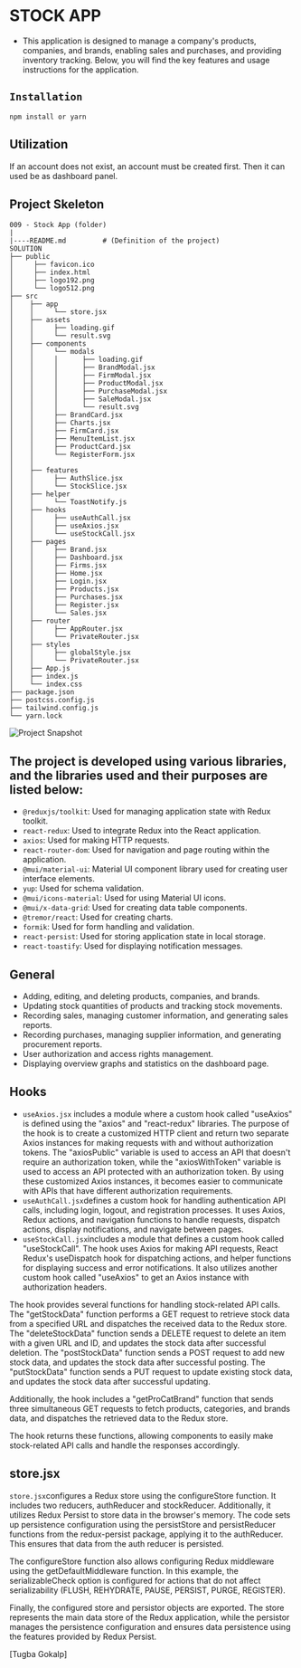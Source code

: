 # STOCK APP

- This application is designed to manage a company's products, companies, and brands, enabling sales and purchases, and providing inventory tracking. Below, you will find the key features and usage instructions for the application.

## `Installation`

```
npm install or yarn
```

## Utilization

If an account does not exist, an account must be created first. Then it can used be as dashboard panel.

## Project Skeleton

```
009 - Stock App (folder)
|
|----README.md         # (Definition of the project)
SOLUTION
├── public
│     ├── favicon.ico
│     ├── index.html
│     ├── logo192.png
│     └── logo512.png
├── src
│    ├── app
│    │     └── store.jsx
│    ├── assets
│    │     ├── loading.gif
│    │     └── result.svg
│    ├── components
│    │     └── modals
│    │     │      ├── loading.gif
│    │     │      ├── BrandModal.jsx
│    │     │      ├── FirmModal.jsx
│    │     │      ├── ProductModal.jsx
│    │     │      ├── PurchaseModal.jsx
│    │     │      ├── SaleModal.jsx
│    │     │      └── result.svg
│    │     ├── BrandCard.jsx
│    │     ├── Charts.jsx
│    │     ├── FirmCard.jsx
│    │     ├── MenuItemList.jsx
│    │     ├── ProductCard.jsx
│    │     └── RegisterForm.jsx
│    │     
│    ├── features
│    │     ├── AuthSlice.jsx
│    │     └── StockSlice.jsx
│    ├── helper
│    │     └── ToastNotify.js
│    ├── hooks
│    │     ├── useAuthCall.jsx
│    │     ├── useAxios.jsx
│    │     └── useStockCall.jsx
│    ├── pages
│    │     ├── Brand.jsx
│    │     ├── Dashboard.jsx
│    │     ├── Firms.jsx
│    │     ├── Home.jsx
│    │     ├── Login.jsx
│    │     ├── Products.jsx
│    │     ├── Purchases.jsx
│    │     ├── Register.jsx
│    │     └── Sales.jsx
│    ├── router
│    │     ├── AppRouter.jsx
│    │     └── PrivateRouter.jsx
│    ├── styles
│    │     ├── globalStyle.jsx
│    │     └── PrivateRouter.jsx
│    ├── App.js
│    ├── index.js
│    └── index.css
├── package.json
├── postcss.config.js
├── tailwind.config.js
└── yarn.lock
```

![Project Snapshot](StockApp.gif)


## The project is developed using various libraries, and the libraries used and their purposes are listed below:

- `@reduxjs/toolkit`: Used for managing application state with Redux toolkit.
- `react-redux`: Used to integrate Redux into the React application.
- `axios`: Used for making HTTP requests.
- `react-router-dom`: Used for navigation and page routing within the application.
- `@mui/material-ui`: Material UI component library used for creating user interface elements.
- `yup`: Used for schema validation.
- `@mui/icons-material`: Used for using Material UI icons.
- `@mui/x-data-grid`: Used for creating data table components.
- `@tremor/react`: Used for creating charts.
- `formik`: Used for form handling and validation.
- `react-persist`: Used for storing application state in local storage.
- `react-toastify`: Used for displaying notification messages.

## General

- Adding, editing, and deleting products, companies, and brands.
- Updating stock quantities of products and tracking stock movements.
- Recording sales, managing customer information, and generating sales reports.
- Recording purchases, managing supplier information, and generating procurement reports.
- User authorization and access rights management.
- Displaying overview graphs and statistics on the dashboard page.

## Hooks

- `useAxios.jsx` includes a module where a custom hook called "useAxios" is defined using the "axios" and "react-redux" libraries. The purpose of the hook is to create a customized HTTP client and return two separate Axios instances for making requests with and without authorization tokens. The "axiosPublic" variable is used to access an API that doesn't require an authorization token, while the "axiosWithToken" variable is used to access an API protected with an authorization token. By using these customized Axios instances, it becomes easier to communicate with APIs that have different authorization requirements. 
- `useAuthCall.jsx`defines a custom hook for handling authentication API calls, including login, logout, and registration processes. It uses Axios, Redux actions, and navigation functions to handle requests, dispatch actions, display notifications, and navigate between pages.
- `useStockCall.jsx`includes a module that defines a custom hook called "useStockCall". The hook uses Axios for making API requests, React Redux's useDispatch hook for dispatching actions, and helper functions for displaying success and error notifications. It also utilizes another custom hook called "useAxios" to get an Axios instance with authorization headers.

The hook provides several functions for handling stock-related API calls. The "getStockData" function performs a GET request to retrieve stock data from a specified URL and dispatches the received data to the Redux store. The "deleteStockData" function sends a DELETE request to delete an item with a given URL and ID, and updates the stock data after successful deletion. The "postStockData" function sends a POST request to add new stock data, and updates the stock data after successful posting. The "putStockData" function sends a PUT request to update existing stock data, and updates the stock data after successful updating.

Additionally, the hook includes a "getProCatBrand" function that sends three simultaneous GET requests to fetch products, categories, and brands data, and dispatches the retrieved data to the Redux store.

The hook returns these functions, allowing components to easily make stock-related API calls and handle the responses accordingly.


## store.jsx

`store.jsx`configures a Redux store using the configureStore function. It includes two reducers, authReducer and stockReducer. Additionally, it utilizes Redux Persist to store data in the browser's memory. The code sets up persistence configuration using the persistStore and persistReducer functions from the redux-persist package, applying it to the authReducer. This ensures that data from the auth reducer is persisted.

The configureStore function also allows configuring Redux middleware using the getDefaultMiddleware function. In this example, the serializableCheck option is configured for actions that do not affect serializability (FLUSH, REHYDRATE, PAUSE, PERSIST, PURGE, REGISTER).

Finally, the configured store and persistor objects are exported. The store represents the main data store of the Redux application, while the persistor manages the persistence configuration and ensures data persistence using the features provided by Redux Persist.


[Tugba Gokalp]
